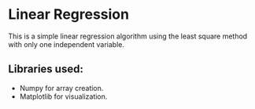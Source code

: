 # Linear Regression

This is a simple linear regression algorithm using the least square method with only one independent variable. 

## Libraries used:

* Numpy for array creation.
* Matplotlib for visualization. 
